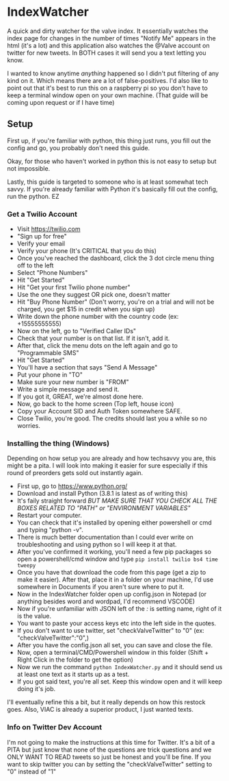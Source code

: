 # IndexWatcher
A quick and dirty watcher for the valve index. It essentially watches the index page for changes in the number of times "Notify Me" appears in the html (it's a lot) and this application also watches the @Valve account on twitter for new tweets. In BOTH cases it will send you a text letting you know.

I wanted to know anytime _anything_ happened so I didn't put filtering of any kind on it. Which means there are a lot of false-positives. I'd also like to point out that it's best to run this on a raspberry pi so you don't have to keep a terminal window open on your own machine. (That guide will be coming upon request or if I have time)

## Setup 
First up, if you're familiar with python, this thing just runs, you fill out the config and go, you probably don't need this guide.

Okay, for those who haven't worked in python this is not easy to setup but not impossible.

Lastly, this guide is targeted to someone who is at least somewhat tech savvy. If you're already familiar with Python it's basically fill out the config, run the python. EZ

### Get a Twilio Account
- Visit https://twilio.com
- "Sign up for free"
- Verify your email
- Verify your phone (It's CRITICAL that you do this)
- Once you've reached the dashboard, click the 3 dot circle menu thing off to the left
- Select "Phone Numbers" 
- Hit "Get Started" 
- Hit "Get your first Twilio phone number"
- Use the one they suggest OR pick one, doesn't matter
- Hit "Buy Phone Number" (Don't worry, you're on a trial and will not be charged, you get $15 in credit when you sign up)
- Write down the phone number with the country code (ex: +15555555555)
- Now on the left, go to "Verified Caller IDs" 
- Check that your number is on that list. If it isn't, add it.
- After that, click the menu dots on the left again and go to "Programmable SMS"
- Hit "Get Started" 
- You'll have a section that says "Send A Message" 
- Put your phone in "TO"
- Make sure your new number is "FROM" 
- Write a simple message and send it.
- If you got it, GREAT, we're almost done here.
- Now, go back to the home screen (Top left, house icon)
- Copy your Account SID and Auth Token somewhere SAFE. 
- Close Twilio, you're good. The credits should last you a while so no worries.


### Installing the thing (Windows)
Depending on how setup you are already and how techsavvy you are, this might be a pita. I will look into making it easier for sure especially if this round of preorders gets sold out instantly again. 

- First up, go to https://www.python.org/
- Download and install Python (3.8.1 is latest as of writing this)
- It's faily straight forward *BUT MAKE SURE THAT YOU CHECK ALL THE BOXES RELATED TO "PATH" or "ENVIRONMENT VARIABLES"*
- Restart your computer.
- You can check that it's installed by opening either powershell or cmd and typing "python -v". 
- There is much better documentation than I could ever write on troubleshooting and using python so I will keep it at that.
- After you've confirmed it working, you'll need a few pip packages so open a powershell/cmd window and type `pip install twilio bs4 time tweepy`
- Once you have that download the code from this page (get a zip to make it easier). After that, place it in a folder on your machine, I'd use somewhere in Documents if you aren't sure where to put it. 
- Now in the IndexWatcher folder open up config.json in Notepad (or anything besides word and wordpad, I'd recommend VSCODE)
- Now if you're unfamiliar with JSON left of the _:_ is setting name, right of it is the value. 
- You want to paste your access keys etc into the left side in the quotes. 
- If you don't want to use twitter, set "checkValveTwitter" to "0" (ex: "checkValveTwitter":"0",)
- After you have the config.json all set, you can save and close the file.
- Now, open a terminal/CMD/Powershell window in this folder (Shift + Right Click in the folder to get the option)
- Now we run the command `python IndexWatcher.py` and it should send us at least one text as it starts up as a test. 
- If you got said text, you're all set. Keep this window open and it will keep doing it's job. 

I'll eventually refine this a bit, but it really depends on how this restock goes. Also, VIAC is already a superior product, I just wanted texts. 


### Info on Twitter Dev Account
I'm not going to make the instructions at this time for Twitter. It's a bit of a PITA but just know that none of the questions are trick questions and we ONLY WANT TO READ tweets so just be honest and you'll be fine. If you want to skip twitter you can by setting the "checkValveTwitter" setting to "0" instead of "1"
